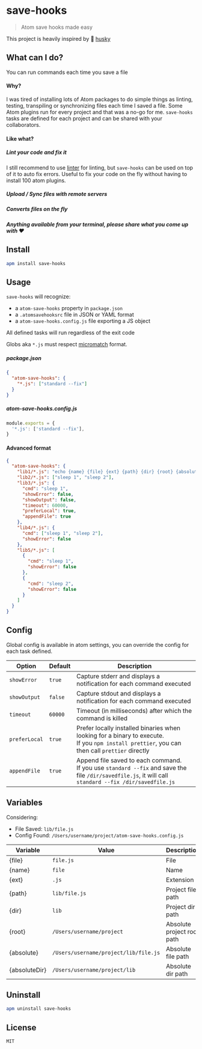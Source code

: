 # save-hooks

> Atom save hooks made easy

This project is heavily inspired by :dog: [husky](https://github.com/typicode/husky)

## What can I do?

You can run commands each time you save a file

#### Why?

I was tired of installing lots of Atom packages to do simple things as linting, testing, transpiling or synchronizing files each time I saved a file. Some Atom plugins run for every project and that was a no-go for me. `save-hooks` tasks are defined for each project and can be shared with your collaborators.

#### Like what?

##### Lint your code and fix it

I still recommend to use [linter](https://atom.io/packages/linter) for linting, but `save-hooks` can be used on top of it to auto fix errors.
Useful to fix your code on the fly without having to install 100 atom plugins.

##### Upload / Sync files with remote servers

##### Converts files on the fly

##### Anything available from your terminal, please share what you come up with :heart:

## Install

```sh
apm install save-hooks
```

## Usage

`save-hooks` will recognize:

- a `atom-save-hooks` property in `package.json`
- a `.atomsavehooksrc` file in JSON or YAML format
- a `atom-save-hooks.config.js` file exporting a JS object

All defined tasks will run regardless of the exit code

Globs aka `*.js` must respect [micromatch](https://github.com/micromatch/micromatch) format.

##### package.json

```json
{
  "atom-save-hooks": {
    "*.js": ["standard --fix"]
  }
}
```

##### atom-save-hooks.config.js

```js
module.exports = {
  '*.js': ['standard --fix'],
}
```

#### Advanced format

```json
{
  "atom-save-hooks": {
    "lib1/*.js": "echo {name} {file} {ext} {path} {dir} {root} {absolute} {absoluteDir}",
    "lib2/*.js": ["sleep 1", "sleep 2"],
    "lib3/*.js": {
      "cmd": "sleep 1",
      "showError": false,
      "showOutput": false,
      "timeout": 60000,
      "preferLocal": true,
      "appendFile": true
    },
    "lib4/*.js": {
      "cmd": ["sleep 1", "sleep 2"],
      "showError": false
    },
    "lib5/*.js": [
      {
        "cmd": "sleep 1",
        "showError": false
      },
      {
        "cmd": "sleep 2",
        "showError": false
      }
    ]
  }
}
```

## Config

Global config is available in atom settings, you can override the config for each task defined.

| Option        | Default | Description                                                                                                                                                 |
| ------------- | ------- | ----------------------------------------------------------------------------------------------------------------------------------------------------------- |
| `showError`   | `true` | Capture stderr and displays a notification for each command executed                                                                                        |
| `showOutput`  | `false` | Capture stdout and displays a notification for each command executed                                                                                        |
| `timeout`     | `60000` | Timeout (in milliseconds) after which the command is killed                                                                                                 |
| `preferLocal` | `true`  | Prefer locally installed binaries when looking for a binary to execute. <br> If you `npm install prettier`, you can then call `prettier` directly           |
| `appendFile`  | `true`  | Append file saved to each command. <br> If you use `standard --fix` and save the file `/dir/savedfile.js`, it will call `standard --fix /dir/savedfile.js` |

## Variables

Considering:

- File Saved: `lib/file.js`
- Config Found: `/Users/username/project/atom-save-hooks.config.js`

| Variable      | Value                                 | Description                |
| ------------- | ------------------------------------- | -------------------------- |
| {file}        | `file.js`                             | File                       |
| {name}        | `file`                                | Name                       |
| {ext}         | `.js`                                 | Extension                  |
| {path}        | `lib/file.js`                         | Project file path          |
| {dir}         | `lib`                                 | Project dir path           |
| {root}        | `/Users/username/project`             | Absolute project root path |
| {absolute}    | `/Users/username/project/lib/file.js` | Absolute file path         |
| {absoluteDir} | `/Users/username/project/lib`         | Absolute dir path          |

## Uninstall

```sh
apm uninstall save-hooks
```

## License

`MIT`

